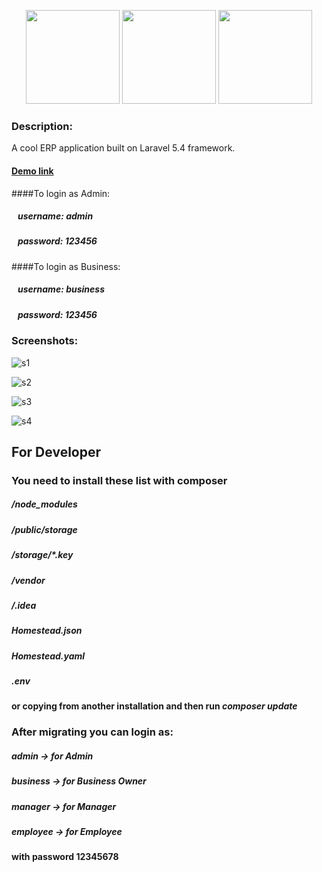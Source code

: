 <p align="center"><a href="https://laravel.com" target="_blank"><img height="150" src="https://laravel.com/img/logomark.min.svg"></a>
<a href="http://getbootstrap.com/" target="_blank"><img height="150" src="https://seeklogo.net/wp-content/uploads/2016/06/bootstrap-logo-vector-download.jpg"></a>
<a href="http://jquery.com/" target="_blank"><img height="150" src="https://i.dlpng.com/static/png/369413_preview.png"></a></p>

### Description:
A cool ERP application built on Laravel 5.4 framework.

#### [Demo link](http://lavinaerp.byethost7.com/public/)

####To login as Admin:
##### &nbsp;&nbsp;&nbsp;username: admin
##### &nbsp;&nbsp;&nbsp;password: 123456

####To login as Business:
##### &nbsp;&nbsp;&nbsp;username: business
##### &nbsp;&nbsp;&nbsp;password: 123456

### Screenshots:
![s1](https://c1.staticflickr.com/1/630/31685490413_fb1796fb61_c.jpg)

![s2](https://c1.staticflickr.com/1/515/31685490143_19acf6f621_c.jpg)

![s3](https://c1.staticflickr.com/1/495/32456396256_97b318cf1b_c.jpg)

![s4](https://c1.staticflickr.com/1/583/32456396146_505a93ebd7_c.jpg)


## <b>For Developer</b>

### You need to install these list with composer
##### /node_modules
##### /public/storage
##### /storage/*.key
##### /vendor
##### /.idea
##### Homestead.json
##### Homestead.yaml
##### .env
#### or copying from another installation and then run <i>composer update</i>

### After migrating you can login as:
##### admin -> for Admin
##### business -> for Business Owner
##### manager -> for Manager
##### employee -> for Employee
#### with password 12345678
